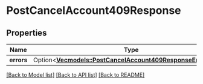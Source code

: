 # PostCancelAccount409Response

## Properties

Name | Type | Description | Notes
------------ | ------------- | ------------- | -------------
**errors** | Option<[**Vec<models::PostCancelAccount409ResponseErrorsInner>**](post_cancel_account_409_response_errors_inner.md)> |  | [optional]

[[Back to Model list]](../README.md#documentation-for-models) [[Back to API list]](../README.md#documentation-for-api-endpoints) [[Back to README]](../README.md)


